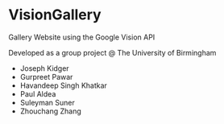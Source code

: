 # VisionGallery
Gallery Website using the Google Vision API

Developed as a group project @ The University of Birmingham
- Joseph Kidger
- Gurpreet Pawar
- Havandeep Singh Khatkar
- Paul Aldea
- Suleyman Suner
- Zhouchang Zhang
